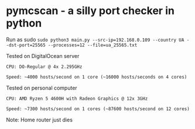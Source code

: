 # pymcscan - a silly port checker in python

Run as sudo
```sudo python3 main.py --src-ip=192.168.0.109 --country UA --dst-port=25565 --processes=12 --file=ua_25565.txt```

Tested on DigitalOcean server

`CPU: DO-Regular @ 4x 2.295GHz`
  
`Speed: ~4000 hosts/second on 1 core (~16000 hosts/seconds on 4 cores) `

Tested on personal computer

`CPU: AMD Ryzen 5 4600H with Radeon Graphics @ 12x 3GHz`

`Speed: ~7300 hosts/second on 1 cores (~87600 hosts/second on 12 cores)`

Note: Home router just dies
